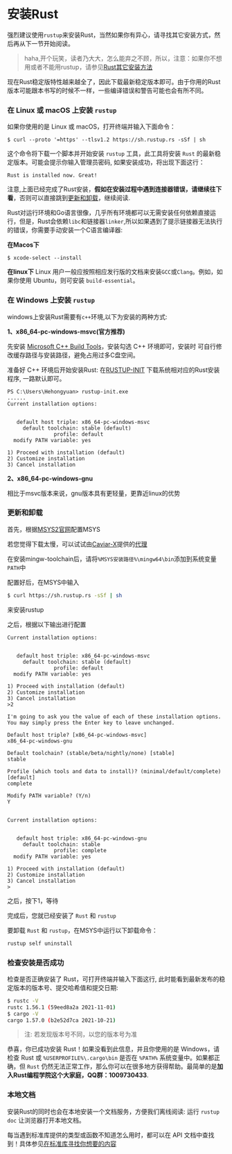 # 安装Rust

强烈建议使用`rustup`来安装Rust，当然如果你有异心，请寻找其它安装方式，然后再从下一节开始阅读。

> haha,开个玩笑，读者乃大大，怎么能弃之不顾，所以，注意：如果你不想用或者不能用rustup，请参见[Rust其它安装方法](https://forge.rust-lang.org/infra/other-installation-methods.html#other-rust-installation-methods)

现在Rust稳定版特性越来越全了，因此下载最新稳定版本即可。由于你用的Rust版本可能跟本书写的时候不一样，一些编译错误和警告可能也会有所不同。


### 在 Linux 或 macOS 上安装 `rustup`

如果你使用的是 Linux 或 macOS，打开终端并输入下面命令：

```console
$ curl --proto '=https' --tlsv1.2 https://sh.rustup.rs -sSf | sh
```

这个命令将下载一个脚本并开始安装 `rustup` 工具，此工具将安装 `Rust` 的最新稳定版本。可能会提示你输入管理员密码, 如果安装成功，将出现下面这行：

```text
Rust is installed now. Great!
```

注意,上面已经完成了Rust安装，**假如在安装过程中遇到连接器错误，请继续往下看**，否则可以直接跳到[更新和卸载](#更新和卸载)，继续阅读.

Rust对运行环境和Go语言很像，几乎所有环境都可以无需安装任何依赖直接运行，但是，Rust会依赖`libc`和链接器`linker`,所以如果遇到了提示链接器无法执行的错误，你需要手动安装一个C语言编译器:

**在Macos下**
```console
$ xcode-select --install
```
**在linux下**
Linux 用户一般应按照相应发行版的文档来安装`GCC`或`Clang`。例如，如果你使用 Ubuntu，则可安装 `build-essential`。


### 在 Windows 上安装 `rustup`

windows上安装Rust需要有`c++`环境,以下为安装的两种方式:

**1、x86_64-pc-windows-msvc(官方推荐)**

先安装 [Microsoft C++ Build Tools](https://visualstudio.microsoft.com/zh-hans/visual-cpp-build-tools/)，安装勾选 C++ 环境即可，安装时 可自行修改缓存路径与安装路径，避免占用过多C盘空间。

准备好 C++ 环境后开始安装Rust: 在[RUSTUP-INIT](https://www.rust-lang.org/learn/get-started) 下载系统相对应的Rust安装程序, 一路默认即可。

``` shell
PS C:\Users\Hehongyuan> rustup-init.exe 
......
Current installation options:


   default host triple: x86_64-pc-windows-msvc
     default toolchain: stable (default)
               profile: default
  modify PATH variable: yes

1) Proceed with installation (default)
2) Customize installation
3) Cancel installation
```

**2、x86_64-pc-windows-gnu**

相比于msvc版本来说，gnu版本具有更轻量，更靠近linux的优势

### 更新和卸载

首先，根据[MSYS2官网](https://www.msys2.org/)配置MSYS

若您觉得下载太慢，可以试试由[Caviar-X](https://github.com/Caviar-X)提供的[代理](https://github.pigeons.icu/msys2/msys2-installer/releases/download/2021-11-30/msys2-x86_64-20211130.exe)

在安装mingw-toolchain后，请将`%MSYS安装路径%\mingw64\bin`添加到系统变量`PATH`中

配置好后，在MSYS中输入
```bash
$ curl https://sh.rustup.rs -sSf | sh
```
来安装rustup

之后，根据以下输出进行配置

```text
Current installation options:


   default host triple: x86_64-pc-windows-msvc
     default toolchain: stable (default)
               profile: default
  modify PATH variable: yes

1) Proceed with installation (default)
2) Customize installation
3) Cancel installation
>2

I'm going to ask you the value of each of these installation options.
You may simply press the Enter key to leave unchanged.

Default host triple? [x86_64-pc-windows-msvc]
x86_64-pc-windows-gnu

Default toolchain? (stable/beta/nightly/none) [stable]
stable

Profile (which tools and data to install)? (minimal/default/complete) [default]
complete

Modify PATH variable? (Y/n)
Y


Current installation options:


   default host triple: x86_64-pc-windows-gnu
     default toolchain: stable
               profile: complete
  modify PATH variable: yes

1) Proceed with installation (default)
2) Customize installation
3) Cancel installation
>
```
之后，按下1，等待

完成后，您就已经安装了 `Rust` 和 `rustup`

要卸载 `Rust` 和 `rustup`，在MSYS中运行以下卸载命令：

```bash
rustup self uninstall
```

### 检查安装是否成功

检查是否正确安装了 Rust，可打开终端并输入下面这行, 此时能看到最新发布的稳定版本的版本号、提交哈希值和提交日期:

```bash
$ rustc -V
rustc 1.56.1 (59eed8a2a 2021-11-01)
$ cargo -V
cargo 1.57.0 (b2e52d7ca 2021-10-21)
```
> 注: 若发现版本号不同，以您的版本号为准

恭喜，你已成功安装 Rust！如果没看到此信息，并且你使用的是 Windows，请检查 Rust 或 `%USERPROFILE%\.cargo\bin` 是否在 `%PATH%` 系统变量中。如果都正确，但 `Rust` 仍然无法正常工作，那么你可以在很多地方获得帮助。最简单的是**加入Rust编程学院这个大家庭，QQ群：1009730433**.

### 本地文档

安装Rust的同时也会在本地安装一个文档服务，方便我们离线阅读: 运行 `rustup doc` 让浏览器打开本地文档。

每当遇到标准库提供的类型或函数不知道怎么用时，都可以在 API 文档中查找到！具体参见[在标准库寻找你想要的内容](../std/search.md)
